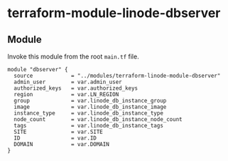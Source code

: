 # terraform-module-linode-dbserver

## Module

Invoke this module from the root `main.tf` file.

```hcl
module "dbserver" {
  source            = "../modules/terraform-linode-module-dbserver"
  admin_user        = var.admin_user
  authorized_keys   = var.authorized_keys
  region            = var.LN_REGION
  group             = var.linode_db_instance_group
  image             = var.linode_db_instance_image
  instance_type     = var.linode_db_instance_type
  node_count        = var.linode_db_instance_node_count
  tags              = var.linode_db_instance_tags
  SITE              = var.SITE
  ID                = var.ID
  DOMAIN            = var.DOMAIN
}
```
